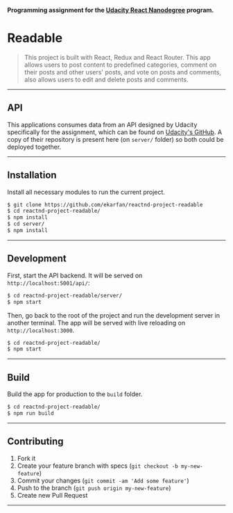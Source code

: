 
**Programming assignment for the [Udacity React Nanodegree](https://www.udacity.com/course/react-nanodegree--nd019) program.**

# Readable

> This project is built with React, Redux and React Router.  This app allows users to post content to predefined categories, comment on their posts and other users' posts, and vote on posts and comments, also allows users to edit and delete posts and comments.

 
---




## API

This applications consumes data from an API designed by Udacity specifically for the assignment, which can be found on [Udacity's GitHub](https://github.com/udacity/reactnd-project-readable-starter).
A copy of their repository is present here (on `server/` folder) so both could be deployed together.

---

## Installation

Install all necessary modules to run the current project.

```bash
$ git clone https://github.com/ekarfan/reactnd-project-readable
$ cd reactnd-project-readable/
$ npm install
$ cd server/
$ npm install
```

---

## Development

First, start the API backend. It will be served on `http://localhost:5001/api/`:

```bash
$ cd reactnd-project-readable/server/
$ npm start
```

Then, go back to the root of the project and run the development server in another terminal. 
The app will be served with live reloading on `http://localhost:3000`.

```bash
$ cd reactnd-project-readable/
$ npm start
```

---

## Build

Build the app for production to the `build` folder.

```bash
$ cd reactnd-project-readable/
$ npm run build
```
---


## Contributing

1. Fork it
2. Create your feature branch with specs (`git checkout -b my-new-feature`)
3. Commit your changes (`git commit -am 'Add some feature'`)
4. Push to the branch (`git push origin my-new-feature`)
5. Create new Pull Request

---
